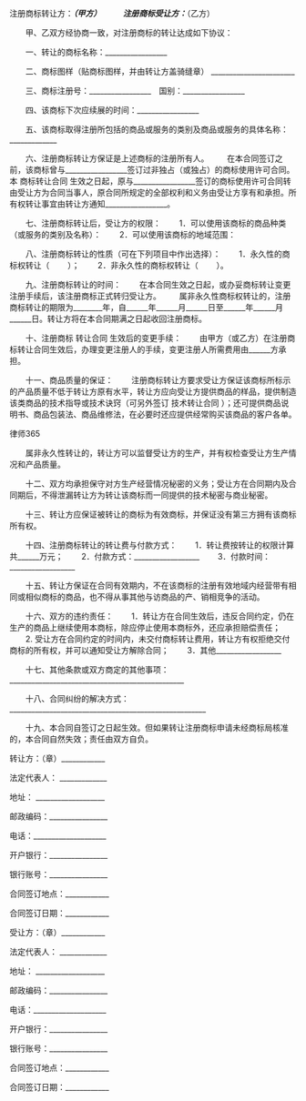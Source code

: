 
 


注册商标转让方：_________________（甲方）　　　
    注册商标受让方：_________________（乙方）


　　甲、乙双方经协商一致，对注册商标的转让达成如下协议：


　　一、转让的商标名称：_________________


　　二、商标图样（贴商标图样，并由转让方盖骑缝章）
    _______________________


　　三、商标注册号：_________________　国别：_________________


　　四、该商标下次应续展的时间：_________________


　　五、该商标取得注册所包括的商品或服务的类别及商品或服务的具体名称：_____________


　　六、注册商标转让方保证是上述商标的注册所有人。
　　在本合同签订之前，该商标曾与_________________签订过非独占（或独占）的商标使用许可合同。本
商标转让合同
生效之日起，原与_________________签订的商标使用许可合同转由受让方为合同当事人，原合同所规定的全部权利和义务由受让方享有和承担。所有权转让事宜由转让方通知_________________。


　　七、注册商标转让后，受让方的权限：
　　1．可以使用该商标的商品种类（或服务的类别及名称）：
　　2．可以使用该商标的地域范围：


　　八、注册商标转让的性质（可在下列项目中作出选择）：
　　1．永久性的商标权转让（ 　　）；
　　2．非永久性的商标权转让（　　 ）。


　　九、注册商标转让的时间：
　　在本合同生效之日起，或办妥商标转让变更注册手续后，该注册商标正式转归受让方。
　　属非永久性商标权转让的，注册商标转让的期限为________年，自______年______月______日至______年______月______日。转让方将在本合同期满之日起收回注册商标。


　　十、注册商标
转让合同
生效后的变更手续：
　　由甲方（或乙方）在注册商标转让合同生效后，办理变更注册人的手续，变更注册人所需费用由______方承担。


　　十一、商品质量的保证：
　　注册商标转让方要求受让方保证该商标所标示的产品质量不低于转让方原有水平，转让方应向受让方提供商品的样品，提供制造该类商品的技术指导或技术诀窍（可另外签订
技术转让合同
）；还可提供商品说明书、商品包装法、商品维修法，在必要时还应提供经常购买该商品的客户各单。




 
律师365






　　属非永久性转让的，转让方可以监督受让方的生产，并有权检查受让方生产情况和产品质量。




　　十二、双方均承担保守对方生产经营情况秘密的义务；受让方在合同期内及合同期后，不得泄漏转让方为转让该商标而一同提供的技术秘密与商业秘密。


　　十三、转让方应保证被转让的商标为有效商标，并保证没有第三方拥有该商标所有权。


　　十四、注册商标转让的转让费与付款方式：
　　1．转让费按转让的权限计算共______万元；
　　2．付款方式：__________________
　　3．付款时间：__________________


　　十五、转让方保证在合同有效期内，不在该商标的注册有效地域内经营带有相同或相似商标的商品，也不得从事其他与访商品的产、销相竞争的活动。


　　十六、双方的违约责任：
　　1．转让方在合同生效后，违反合同约定，仍在生产的商品上继续使用本商标，除应停止使用本商标外，还应承担赔偿责任；
　　2. 受让方在合同约定的时间内，未交付商标转让费用，转让方有权拒绝交付商标的所有权，并可以通知受让方解除合同；
　　3．其他__________________


　　十七、其他条款或双方商定的其他事项：________________________________________________


　　十八、合同纠纷的解决方式：______________________________________________________


　　十九、本合同自签订之日起生效。但如果转让注册商标申请未经商标局核准的，本合同自然失效；责任由双方自负。


 



 转让方：（章）____________
 
法定代表人： _____________
 
地址： ___________________
 
邮政编码：________________
 
电话：____________________
 
开户银行：________________
 
银行账号：________________
 
合同签订地点：____________
 
合同签订日期：____________
 


 

  受让方：（章）____________
  
法定代表人： _____________
  
地址： ___________________
  
邮政编码：________________
  
电话：____________________
  
开户银行：________________
  
银行账号：________________
  
合同签订地点：____________
  
合同签订日期：____________
  

 
  

 
  
 
   
 
   
 
    


    
 

    


    


    
 
 
   
 
  
 
 


